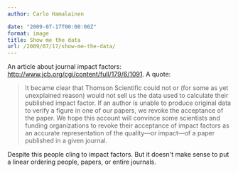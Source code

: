 ```yaml
---
author: Carlo Hamalainen

date: "2009-07-17T00:00:00Z"
format: image
title: Show me the data
url: /2009/07/17/show-me-the-data/
---
```

An article about journal impact factors: <http://www.jcb.org/cgi/content/full/179/6/1091>. A quote:

> It became clear that Thomson Scientific could not or (for some as yet unexplained reason) would not sell us the data used to calculate their published impact factor. If an author is unable to produce original data to verify a figure in one of our papers, we revoke the acceptance of the paper. We hope this account will convince some scientists and funding organizations to revoke their acceptance of impact factors as an accurate representation of the quality—or impact—of a paper published in a given journal.

Despite this people cling to impact factors. But it doesn't make sense to put a linear ordering people, papers, or entire journals.
